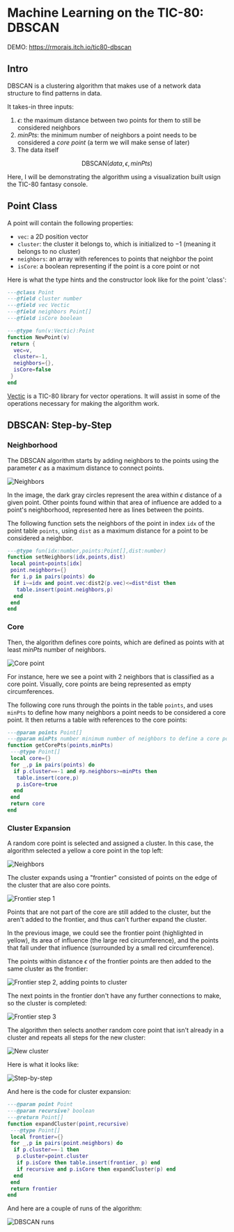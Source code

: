# Machine Learning on the TIC-80: DBSCAN

DEMO: https://rmorais.itch.io/tic80-dbscan

## Intro

DBSCAN is a clustering algorithm that makes use of a network data structure to find patterns in data.

It takes-in three inputs:

1. $\epsilon$: the maximum distance between two points for them to still be considered neighbors
2. $minPts$: the minimum number of neighbors a point needs to be considered a _core point_ (a term we will make sense of later)
3. The data itself

$$\text{DBSCAN}(data,\epsilon,minPts)$$

Here, I will be demonstrating the algorithm using a visualization built usign the TIC-80 fantasy console.

## Point Class

A point will contain the following properties:

- `vec`: a 2D position vector
- `cluster`: the cluster it belongs to, which is initialized to $-1$ (meaning it belongs to no cluster)
- `neighbors`: an array with references to points that neighbor the point
- `isCore`: a boolean representing if the point is a core point or not

Here is what the type hints and the constructor look like for the point 'class':

```lua
---@class Point
---@field cluster number
---@field vec Vectic
---@field neighbors Point[]
---@field isCore boolean

---@type fun(v:Vectic):Point
function NewPoint(v)
 return {
  vec=v,
  cluster=-1,
  neighbors={},
  isCore=false
 }
end
```

[Vectic](https://github.com/rodigu/vectic) is a TIC-80 library for vector operations. It will assist in some of the operations necessary for making the algorithm work.

## DBSCAN: Step-by-Step

### Neighborhood

The DBSCAN algorithm starts by adding neighbors to the points using the parameter $\epsilon$ as a maximum distance to connect points.

![Neighbors](neighbors.png)

In the image, the dark gray circles represent the area within $\epsilon$ distance of a given point. Other points found within that area of influence are added to a point's neighborhood, represented here as lines between the points.

The following function sets the neighbors of the point in index `idx` of the point table `points`, using `dist` as a maximum distance for a point to be considered a neighbor.

```lua
---@type fun(idx:number,points:Point[],dist:number)
function setNeighbors(idx,points,dist)
 local point=points[idx]
 point.neighbors={}
 for i,p in pairs(points) do
  if i~=idx and point.vec:dist2(p.vec)<=dist*dist then
   table.insert(point.neighbors,p)
  end
 end
end
```

### Core

Then, the algorithm defines core points, which are defined as points with at least $minPts$ number of neighbors.

![Core point](core.png)

For instance, here we see a point with 2 neighbors that is classified as a core point. Visually, core points are being represented as empty circumferences.

The following core runs through the points in the table `points`, and uses `minPts` to define how many neighbors a point needs to be considered a core point. It then returns a table with references to the core points:

```lua
---@param points Point[]
---@param minPts number minimum number of neighbors to define a core point
function getCorePts(points,minPts)
 ---@type Point[]
 local core={}
 for _,p in pairs(points) do
  if p.cluster==-1 and #p.neighbors>=minPts then
   table.insert(core,p)
   p.isCore=true
  end
 end
 return core
end
```

### Cluster Expansion

A random core point is selected and assigned a cluster. In this case, the algorithm selected a yellow a core point in the top left:

![Neighbors](neighbors.png)

The cluster expands using a "frontier" consisted of points on the edge of the cluster that are also core points.

![Frontier step 1](frontier_0.png)

Points that are not part of the core are still added to the cluster, but the aren't added to the frontier, and thus can't further expand the cluster.

In the previous image, we could see the frontier point (highlighted in yellow), its area of influence (the large red circumference), and the points that fall under that influence (surrounded by a small red circumference).

The points within distance $\epsilon$ of the frontier points are then added to the same cluster as the frontier:

![Frontier step 2, adding points to cluster](frontier_1.png)

The next points in the frontier don't have any further connections to make, so the cluster is completed:

![Frontier step 3](frontier_2.png)

The algorithm then selects another random core point that isn't already in a cluster and repeats all steps for the new cluster:

![New cluster](new_cluster.png)

Here is what it looks like:

![Step-by-step](slow_step.gif)

And here is the code for cluster expansion:

```lua
---@param point Point
---@param recursive? boolean
---@return Point[]
function expandCluster(point,recursive)
 ---@type Point[]
 local frontier={}
 for _,p in pairs(point.neighbors) do
  if p.cluster==-1 then
   p.cluster=point.cluster
   if p.isCore then table.insert(frontier, p) end
   if recursive and p.isCore then expandCluster(p) end
  end
 end
 return frontier
end
```

And here are a couple of runs of the algorithm:

![DBSCAN runs](video19.gif)
